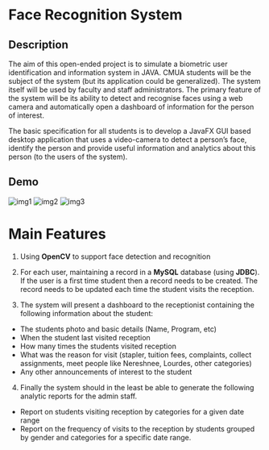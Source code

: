 # Face Recognition System

## Description
The aim of this open-ended project is to simulate a biometric user identification and information system in JAVA. CMUA students will be the subject of the system (but its application could be generalized). The system itself will be used by faculty and staff administrators. The primary feature of the system will be its ability to detect and recognise faces using a web camera and automatically open a dashboard of information for the person of interest.

The basic specification for all students is to develop a JavaFX GUI based desktop application that uses a video-camera to detect a person’s face, identify the person and provide useful information and analytics about this person (to the users of the system).

## Demo
![img1](https://github.com/chen-star/Face_Recognition/raw/master/img/1.JPG)
![img2]()
![img3]()

# Main Features
1. Using **OpenCV** to support face detection and recognition

2. For each user, maintaining a record in a **MySQL** database (using **JDBC**). If the user is a first time student then a record needs to be created. The record needs to be updated each time the student visits the reception.

3. The system will present a dashboard to the receptionist containing the following information about the student:
  * The students photo and basic details (Name, Program, etc)
  * When the student last visited reception
  * How many times the students visited reception
  * What was the reason for visit (stapler, tuition fees, complaints, collect assignments, meet people like Nereshnee, Lourdes, other categories)
  * Any other announcements of interest to the student
  
 
4. Finally the system should in the least be able to generate the following analytic reports for the admin staff.
  * Report on students visiting reception by categories for a given date range
  * Report on the frequency of visits to the reception by students grouped by gender and categories for a specific date range.


